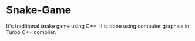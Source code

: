 # Snake-Game
It's traditional snake game using C++. It is done using computer graphics in Turbo C++ compiler.
